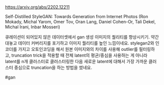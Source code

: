 https://arxiv.org/abs/2202.12211

Self-Distilled StyleGAN: Towards Generation from Internet Photos (Ron Mokady, Michal Yarom, Omer Tov, Oran Lang, Daniel Cohen-Or, Tali Dekel, Michal Irani, Inbar Mosseri)

큐레이션이 되어있지 않은 데이터셋에서 gan 생성 이미지의 퀄리티를 향상시키기. 약간 대놓고 데이터 커버리지를 포기하고 이미지 퀄리티를 높인 느낌이네요. stylegan2와 인코더를 가지고 오토인코딩을 해서 원본 이미지와의 차이를 사용해 outlier를 필터링하고, truncation trick을 적용할 때 전체 latent의 평균/중심을 사용하는 게 아니라 latent를 n개 클러스터로 클러스터링한 다음 새로운 latent에 대해서 가장 가까운 클러스터 중심으로 truncation을 하는 방법을 썼네요.

#gan 